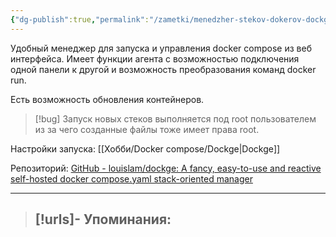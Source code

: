 ```yaml
---
{"dg-publish":true,"permalink":"/zametki/menedzher-stekov-dokerov-dockge/","created":"2024-09-08 02:23","updated":"2024-09-08T02:28:17+03:00"}
---
```


Удобный менеджер для запуска и управления docker compose из веб интерфейса. Имеет функции агента с возможностью подключения одной панели к другой и возможность преобразования команд docker run.

Есть возможность обновления контейнеров.

> [!bug]
> Запуск новых стеков выполняется под root пользователем из за чего созданные файлы тоже имеет права root.

Настройки запуска: [[Хобби/Docker compose/Dockge\|Dockge]]

Репозиторий: [GitHub - louislam/dockge: A fancy, easy-to-use and reactive self-hosted docker compose.yaml stack-oriented manager](https://github.com/louislam/dockge)

---
> [!urls]- Упоминания:
> - 